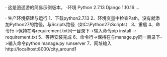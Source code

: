 · 这是逍遥游的简易示例版本。
·环境
Python 2.7.13
Django 1.10.16
...

· 生产环境搭建与运行
1、下载python2.7.13
2、环境变量中检查Path，没有就添加Python27的路径，与Scripts路径（如C:\Python27\Scripts）
3、重启
4、命令行->保持在与requirement.txt同一目录下->输入命令pip install -r requirement.txt
5、等待安装完成
6、命令行->保持在与manage.py同一目录下->输入命令python manage.py runserver
7、网址输入http://localhost:8000/city_around1